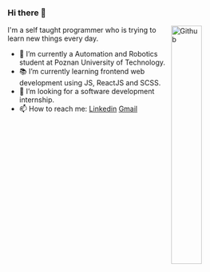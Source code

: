 ### Hi there 👋

<img width="35%" align="right" alt="Github" src="https://user-images.githubusercontent.com/48678280/88862734-4903af80-d201-11ea-968b-9c939d88a37c.gif" />

I'm a self taught programmer who is trying to learn new things every day.

- 🔭 I’m currently a Automation and Robotics student at Poznan University of Technology.
- 📚 I’m currently learning  frontend web development using JS, ReactJS and SCSS.
- 👯 I’m looking for a software development internship. 
- 📫 How to reach me: [Linkedin](https://www.linkedin.com/in/jacek-roszak-892123234/) [Gmail](mailto:jacekroszak.poczta@gmail.com)
